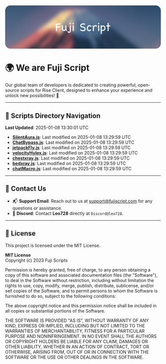 ![Banner](.github/b.webp)

# 🌍 **We are Fuji Script**

Our global team of developers is dedicated to creating powerful, open-source scripts for Rise Client, designed to enhance your experience and unlock new possibilities! 🌟

---
<!-- SCRIPTS_NAVIGATION_START -->
## 📂 **Scripts Directory Navigation**

**Last Updated**: 2025-01-08 13:30:01 UTC

- **[SilentAura.js](scripts/SilentAura.js)**: Last modified on 2025-01-08 13:29:59 UTC
- **[ChatBypass.js](scripts/ChatBypass.js)**: Last modified on 2025-01-08 13:29:59 UTC
- **[jetpackFly.js](scripts/jetpackFly.js)**: Last modified on 2025-01-08 13:29:59 UTC
- **[velocityHylex.js](scripts/velocityHylex.js)**: Last modified on 2025-01-08 13:29:59 UTC
- **[chestxray.js](scripts/chestxray.js)**: Last modified on 2025-01-08 13:29:59 UTC
- **[bedxray.js](scripts/bedxray.js)**: Last modified on 2025-01-08 13:29:59 UTC
- **[chatMacro.js](scripts/chatMacro.js)**: Last modified on 2025-01-08 13:29:59 UTC

<!-- SCRIPTS_NAVIGATION_END -->

---

## 💬 **Contact Us**  
- 📬 **Support Email**: Reach out to us at [support@fujiscript.com](mailto:support@fujiscript.com) for any questions or assistance.  
- 💬 **Discord**: Contact **Leo728** directly at `Discord@leo728`.

---

## 📜 **License**

This project is licensed under the MIT License.  

**MIT License**  
Copyright (c) 2023 Fuji Scripts  

Permission is hereby granted, free of charge, to any person obtaining a copy of this software and associated documentation files (the "Software"), to deal in the Software without restriction, including without limitation the rights to use, copy, modify, merge, publish, distribute, sublicense, and/or sell copies of the Software, and to permit persons to whom the Software is furnished to do so, subject to the following conditions:  

The above copyright notice and this permission notice shall be included in all copies or substantial portions of the Software.  

THE SOFTWARE IS PROVIDED "AS IS", WITHOUT WARRANTY OF ANY KIND, EXPRESS OR IMPLIED, INCLUDING BUT NOT LIMITED TO THE WARRANTIES OF MERCHANTABILITY, FITNESS FOR A PARTICULAR PURPOSE AND NONINFRINGEMENT. IN NO EVENT SHALL THE AUTHORS OR COPYRIGHT HOLDERS BE LIABLE FOR ANY CLAIM, DAMAGES OR OTHER LIABILITY, WHETHER IN AN ACTION OF CONTRACT, TORT OR OTHERWISE, ARISING FROM, OUT OF OR IN CONNECTION WITH THE SOFTWARE OR THE USE OR OTHER DEALINGS IN THE SOFTWARE.  
